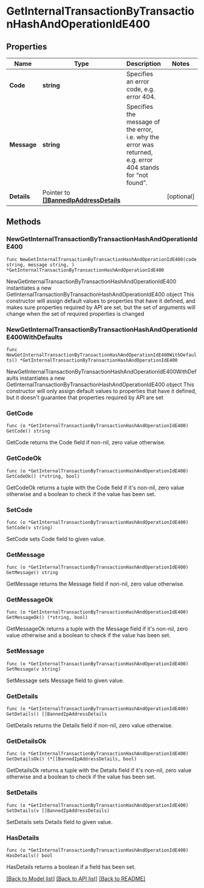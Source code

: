 # GetInternalTransactionByTransactionHashAndOperationIdE400

## Properties

Name | Type | Description | Notes
------------ | ------------- | ------------- | -------------
**Code** | **string** | Specifies an error code, e.g. error 404. | 
**Message** | **string** | Specifies the message of the error, i.e. why the error was returned, e.g. error 404 stands for “not found”. | 
**Details** | Pointer to [**[]BannedIpAddressDetails**](BannedIpAddressDetails.md) |  | [optional] 

## Methods

### NewGetInternalTransactionByTransactionHashAndOperationIdE400

`func NewGetInternalTransactionByTransactionHashAndOperationIdE400(code string, message string, ) *GetInternalTransactionByTransactionHashAndOperationIdE400`

NewGetInternalTransactionByTransactionHashAndOperationIdE400 instantiates a new GetInternalTransactionByTransactionHashAndOperationIdE400 object
This constructor will assign default values to properties that have it defined,
and makes sure properties required by API are set, but the set of arguments
will change when the set of required properties is changed

### NewGetInternalTransactionByTransactionHashAndOperationIdE400WithDefaults

`func NewGetInternalTransactionByTransactionHashAndOperationIdE400WithDefaults() *GetInternalTransactionByTransactionHashAndOperationIdE400`

NewGetInternalTransactionByTransactionHashAndOperationIdE400WithDefaults instantiates a new GetInternalTransactionByTransactionHashAndOperationIdE400 object
This constructor will only assign default values to properties that have it defined,
but it doesn't guarantee that properties required by API are set

### GetCode

`func (o *GetInternalTransactionByTransactionHashAndOperationIdE400) GetCode() string`

GetCode returns the Code field if non-nil, zero value otherwise.

### GetCodeOk

`func (o *GetInternalTransactionByTransactionHashAndOperationIdE400) GetCodeOk() (*string, bool)`

GetCodeOk returns a tuple with the Code field if it's non-nil, zero value otherwise
and a boolean to check if the value has been set.

### SetCode

`func (o *GetInternalTransactionByTransactionHashAndOperationIdE400) SetCode(v string)`

SetCode sets Code field to given value.


### GetMessage

`func (o *GetInternalTransactionByTransactionHashAndOperationIdE400) GetMessage() string`

GetMessage returns the Message field if non-nil, zero value otherwise.

### GetMessageOk

`func (o *GetInternalTransactionByTransactionHashAndOperationIdE400) GetMessageOk() (*string, bool)`

GetMessageOk returns a tuple with the Message field if it's non-nil, zero value otherwise
and a boolean to check if the value has been set.

### SetMessage

`func (o *GetInternalTransactionByTransactionHashAndOperationIdE400) SetMessage(v string)`

SetMessage sets Message field to given value.


### GetDetails

`func (o *GetInternalTransactionByTransactionHashAndOperationIdE400) GetDetails() []BannedIpAddressDetails`

GetDetails returns the Details field if non-nil, zero value otherwise.

### GetDetailsOk

`func (o *GetInternalTransactionByTransactionHashAndOperationIdE400) GetDetailsOk() (*[]BannedIpAddressDetails, bool)`

GetDetailsOk returns a tuple with the Details field if it's non-nil, zero value otherwise
and a boolean to check if the value has been set.

### SetDetails

`func (o *GetInternalTransactionByTransactionHashAndOperationIdE400) SetDetails(v []BannedIpAddressDetails)`

SetDetails sets Details field to given value.

### HasDetails

`func (o *GetInternalTransactionByTransactionHashAndOperationIdE400) HasDetails() bool`

HasDetails returns a boolean if a field has been set.


[[Back to Model list]](../README.md#documentation-for-models) [[Back to API list]](../README.md#documentation-for-api-endpoints) [[Back to README]](../README.md)


